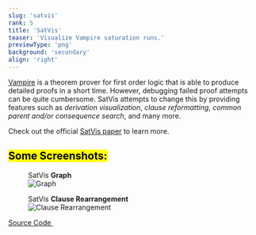 ```yaml
---
slug: 'satvis'
rank: 5
title: 'SatVis'
teaser: 'Visualize Vampire saturation runs.'
previewType: 'png'
background: 'secondary'
align: 'right'
---
```


<a href="https://vprover.github.io/">Vampire</a> is a theorem prover for first order logic 
that is able to produce detailed proofs in a short time. However, debugging failed proof attempts can be
quite cumbersome. SatVis attempts to change this by providing features such as *derivation visualization*,
*clause reformatting*, *common parent and/or consequence search*, and many more.

Check out the official
<a href="https://link.springer.com/chapter/10.1007%2F978-3-030-34968-4_28">SatVis&nbsp;paper</a>
to learn more.


## <mark>Some Screenshots:</mark>


<figure>
<figcaption>SatVis <strong>Graph</strong></figcaption>
<img src="portfolio/satvis/visualization.png" alt="Graph"/>
</figure>

<figure class="right">
<figcaption>SatVis <strong>Clause Rearrangement</strong></figcaption>
<img src="portfolio/satvis/rearrangement.png" alt="Clause Rearrangement"/>
</figure>


<p>
<a href="https://github.com/gleiss/saturation-visualization" class="meta link">Source Code&nbsp;
<svg viewBox="0 0 24 24" class="icon icon-inline"><use xlink:href="icons/sprite.svg#link"/></svg>
</a>
</p>

<br>
<br>
